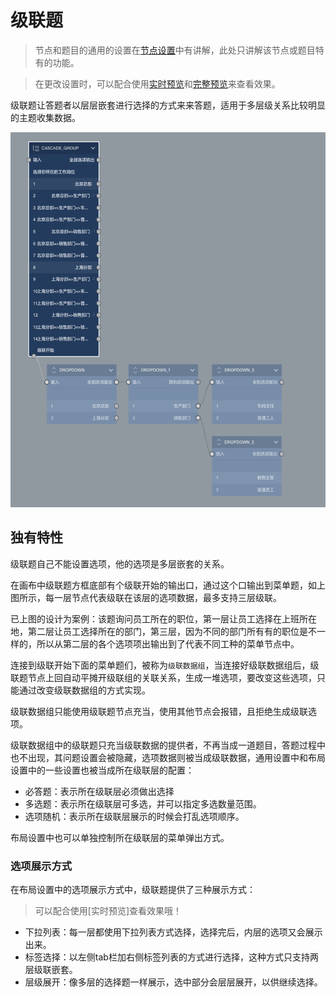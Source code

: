 # 级联题

> 节点和题目的通用的设置在[节点设置](../node-setting/concept.md)中有讲解，此处只讲解该节点或题目特有的功能。

> 在更改设置时，可以配合使用[实时预览](../preview/realtime.md)和[完整预览](../preview/full.md)来查看效果。

级联题让答题者以层层嵌套进行选择的方式来来答题，适用于多层级关系比较明显的主题收集数据。

<img src='./images/cascade.png' height='600'>


## 独有特性

级联题自己不能设置选项，他的选项是多层嵌套的关系。

在画布中级联题方框底部有个级联开始的输出口，通过这个口输出到菜单题，如上图所示，每一层节点代表级联在该层的选项数据，最多支持三层级联。

已上图的设计为案例：该题询问员工所在的职位，第一层让员工选择在上班所在地，第二层让员工选择所在的部门，第三层，因为不同的部门所有有的职位是不一样的，所以从第二层的各个选项项出输出到了代表不同工种的菜单节点中。

连接到级联开始下面的菜单题们，被称为`级联数据组`，当连接好级联数据组后，级联题节点上回自动平摊开级联组的关联关系，生成一堆选项，要改变这些选项，只能通过改变级联数据组的方式实现。

级联数据组只能使用级联题节点充当，使用其他节点会报错，且拒绝生成级联选项。

级联数据组中的级联题只充当级联数据的提供者，不再当成一道题目，答题过程中也不出现，其问题设置会被隐藏，选项数据则被当成级联数据，通用设置中和布局设置中的一些设置也被当成所在级联层的配置：

+ 必答题：表示所在级联层必须做出选择
+ 多选题：表示所在级联层可多选，并可以指定多选数量范围。
+ 选项随机：表示所在级联层展示的时候会打乱选项顺序。

布局设置中也可以单独控制所在级联层的菜单弹出方式。

### 选项展示方式
在布局设置中的选项展示方式中，级联题提供了三种展示方式：
> 可以配合使用[实时预览]查看效果哦！
+ 下拉列表：每一层都使用下拉列表方式选择，选择完后，内层的选项又会展示出来。
+ 标签选择：以左侧tab栏加右侧标签列表的方式进行选择，这种方式只支持两层级联嵌套。
+ 层级展开：像多层的选择题一样展示，选中部分会层层展开，以供继续选择。